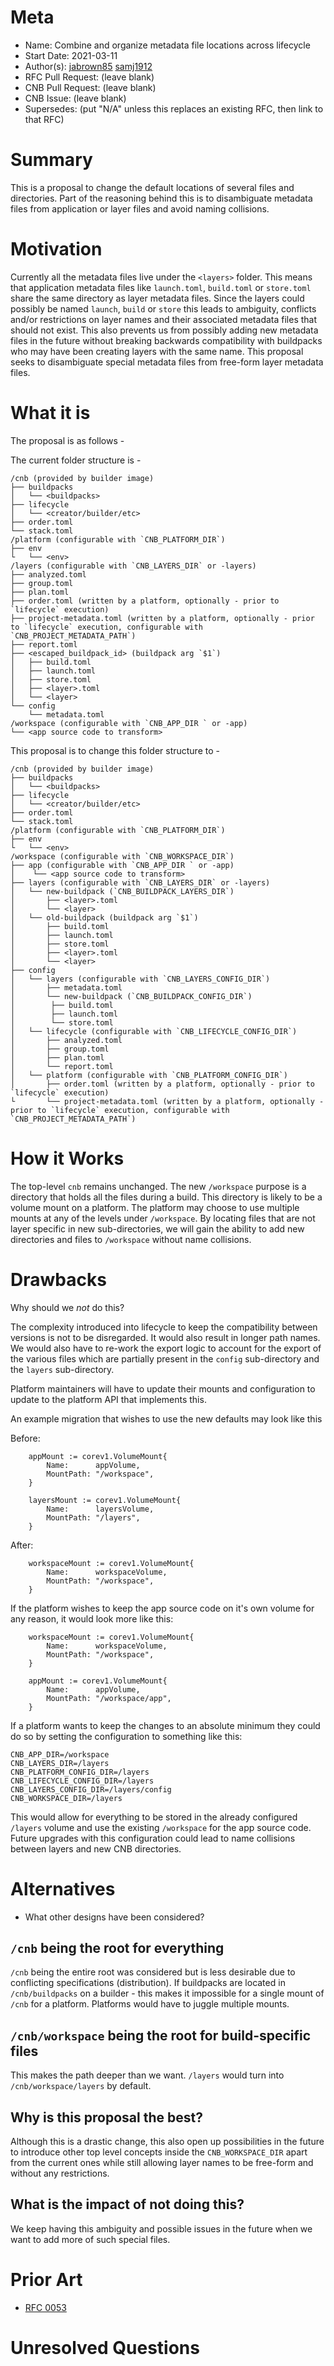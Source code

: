 # Meta
[meta]: #meta
- Name: Combine and organize metadata file locations across lifecycle
- Start Date: 2021-03-11
- Author(s): [jabrown85](https://github.com/jabrown85) [samj1912](https://github.com/samj1912)
- RFC Pull Request: (leave blank)
- CNB Pull Request: (leave blank)
- CNB Issue: (leave blank)
- Supersedes: (put "N/A" unless this replaces an existing RFC, then link to that RFC)

# Summary
[summary]: #summary

This is a proposal to change the default locations of several files and directories. Part of the reasoning behind this is to disambiguate metadata files from application or layer files and avoid naming collisions.

# Motivation
[motivation]: #motivation

Currently all the metadata files live under the `<layers>` folder. This means that application metadata files like `launch.toml`, `build.toml` or `store.toml` share the same directory as layer metadata files. Since the layers could possibly be named `launch`, `build` or `store` this leads to ambiguity, conflicts and/or restrictions on layer names and their associated metadata files that should not exist. This also prevents us from possibly adding new metadata files in the future without breaking backwards compatibility with buildpacks who may have been creating layers with the same name. This proposal seeks to disambiguate special metadata files from free-form layer metadata files.


# What it is
[what-it-is]: #what-it-is

The proposal is as follows -

The current folder structure is -

```
/cnb (provided by builder image)
├── buildpacks
│   └── <buildpacks>
├── lifecycle
│   └── <creator/builder/etc>
├── order.toml
└── stack.toml
/platform (configurable with `CNB_PLATFORM_DIR`)
├── env 
└   └── <env>
/layers (configurable with `CNB_LAYERS_DIR` or -layers)
├── analyzed.toml
├── group.toml
├── plan.toml
├── order.toml (written by a platform, optionally - prior to `lifecycle` execution)
├── project-metadata.toml (written by a platform, optionally - prior to `lifecycle` execution, configurable with `CNB_PROJECT_METADATA_PATH`)
├── report.toml
├── <escaped_buildpack_id> (buildpack arg `$1`)
│   ├── build.toml
│   ├── launch.toml
│   ├── store.toml
│   ├── <layer>.toml
│   └── <layer>
└── config
    └── metadata.toml
/workspace (configurable with `CNB_APP_DIR ` or -app)
└── <app source code to transform>
```

This proposal is to change this folder structure to -

```
/cnb (provided by builder image)
├── buildpacks
│   └── <buildpacks>
├── lifecycle
│   └── <creator/builder/etc>
├── order.toml
└── stack.toml
/platform (configurable with `CNB_PLATFORM_DIR`)
├── env 
└   └── <env>
/workspace (configurable with `CNB_WORKSPACE_DIR`)
├── app (configurable with `CNB_APP_DIR ` or -app)
│    └── <app source code to transform>
├── layers (configurable with `CNB_LAYERS_DIR` or -layers)
│   └── new-buildpack (`CNB_BUILDPACK_LAYERS_DIR`)
│       ├── <layer>.toml
│       └── <layer>
│   └── old-buildpack (buildpack arg `$1`)
│       ├── build.toml
│       ├── launch.toml
│       ├── store.toml
│       ├── <layer>.toml
│       └── <layer>
├── config
│   └── layers (configurable with `CNB_LAYERS_CONFIG_DIR`)
│       ├── metadata.toml
│       └── new-buildpack (`CNB_BUILDPACK_CONFIG_DIR`)
│        ├── build.toml
│        ├── launch.toml
│        └── store.toml
│   └── lifecycle (configurable with `CNB_LIFECYCLE_CONFIG_DIR`)
│       ├── analyzed.toml
│       ├── group.toml
│       ├── plan.toml
│       └── report.toml
│   └── platform (configurable with `CNB_PLATFORM_CONFIG_DIR`)
│       ├── order.toml (written by a platform, optionally - prior to `lifecycle` execution)
└       └── project-metadata.toml (written by a platform, optionally - prior to `lifecycle` execution, configurable with `CNB_PROJECT_METADATA_PATH`)
```

# How it Works
[how-it-works]: #how-it-works

The top-level `cnb` remains unchanged. The new `/workspace` purpose is a directory that holds all the files during a build. This directory is likely to be a volume mount on a platform. The platform may choose to use multiple mounts at any of the levels under `/workspace`. By locating files that are not layer specific in new sub-directories, we will gain the ability to add new directories and files to `/workspace` without name collisions.

# Drawbacks
[drawbacks]: #drawbacks

Why should we *not* do this?

The complexity introduced into lifecycle to keep the compatibility between versions is not to be disregarded. It would also result in longer path names. We would also have to re-work the export logic to account for the export of the various files which are partially present in the `config` sub-directory and the `layers` sub-directory.

Platform maintainers will have to update their mounts and configuration to update to the platform API that implements this.

An example migration that wishes to use the new defaults may look like this

Before:
```
	appMount := corev1.VolumeMount{
		Name:      appVolume,
		MountPath: "/workspace",
	}

	layersMount := corev1.VolumeMount{
		Name:      layersVolume,
		MountPath: "/layers",
	}
```

After:
```
	workspaceMount := corev1.VolumeMount{
		Name:      workspaceVolume,
		MountPath: "/workspace",
	}
```

If the platform wishes to keep the app source code on it's own volume for any reason, it would look more like this:
```
	workspaceMount := corev1.VolumeMount{
		Name:      workspaceVolume,
		MountPath: "/workspace",
	}

	appMount := corev1.VolumeMount{
		Name:      appVolume,
		MountPath: "/workspace/app",
	}
```

If a platform wants to keep the changes to an absolute minimum they could do so by setting the configuration to something like this:
```
CNB_APP_DIR=/workspace
CNB_LAYERS_DIR=/layers
CNB_PLATFORM_CONFIG_DIR=/layers
CNB_LIFECYCLE_CONFIG_DIR=/layers
CNB_LAYERS_CONFIG_DIR=/layers/config
CNB_WORKSPACE_DIR=/layers
```

This would allow for everything to be stored in the already configured `/layers` volume and use the existing `/workspace` for the app source code. Future upgrades with this configuration could lead to name collisions between layers and new CNB directories.

# Alternatives
[alternatives]: #alternatives

- What other designs have been considered?

## `/cnb` being the root for everything

`/cnb` being the entire root was considered but is less desirable due to conflicting specifications (distribution). If buildpacks are located in `/cnb/buildpacks` on a builder - this makes it impossible for a single mount of `/cnb` for a platform. Platforms would have to juggle multiple mounts.

## `/cnb/workspace` being the root for build-specific files

This makes the path deeper than we want. `/layers` would turn into `/cnb/workspace/layers` by default.

## Why is this proposal the best?

Although this is a drastic change, this also open up possibilities in the future to introduce other top level concepts inside the `CNB_WORKSPACE_DIR` apart from the current ones while still allowing layer names to be free-form and without any restrictions.

## What is the impact of not doing this?

We keep having this ambiguity and possible issues in the future when we want to add more of such special files.


# Prior Art
[prior-art]: #prior-art

- [RFC 0053](https://github.com/buildpacks/rfcs/blob/main/text/0053-decouple-buildpack-plan-and-bom.md)


# Unresolved Questions
[unresolved-questions]: #unresolved-questions

<!-- TODO -->
